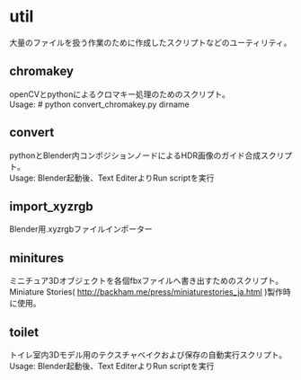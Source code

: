 # util
大量のファイルを扱う作業のために作成したスクリプトなどのユーティリティ。

## chromakey
openCVとpythonによるクロマキー処理のためのスクリプト。  
Usage: # python convert_chromakey.py dirname  

## convert
pythonとBlender内コンポジションノードによるHDR画像のガイド合成スクリプト。  
Usage: Blender起動後、Text EditerよりRun scriptを実行  

## import_xyzrgb
Blender用.xyzrgbファイルインポーター

## minitures
ミニチュア3Dオブジェクトを各個fbxファイルへ書き出すためのスクリプト。  
Miniature Stories( http://backham.me/press/miniaturestories_ja.html )製作時に使用。

## toilet
トイレ室内3Dモデル用のテクスチャベイクおよび保存の自動実行スクリプト。  
Usage: Blender起動後、Text EditerよりRun scriptを実行  
